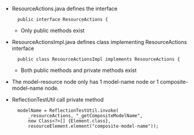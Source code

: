 - ResourceActions.java defines the interface

		public interface ResourceActions {

	- Only public methods exist
- ResourceActionsImpl.java defines class implementing ResourceActions interface

		public class ResourceActionsImpl implements ResourceActions {

	- Both public methods and private methods exist

- The model-resource node only has 1 model-name node or 1 composite-model-name node.

- ReflectionTestUtil call private method

		modelName = ReflectionTestUtil.invoke(
			_resourceActions, "_getCompositeModelName",
			new Class<?>[] {Element.class},
			resourceElement.element("composite-model-name"));
